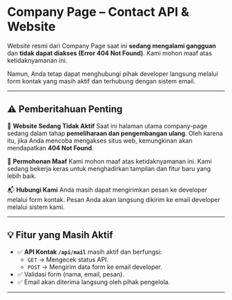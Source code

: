 # Company Page – Contact API & Website

Website resmi dari Company Page saat ini **sedang mengalami gangguan** dan **tidak dapat diakses (Error 404 Not Found)**. Kami mohon maaf atas ketidaknyamanan ini.

Namun, Anda tetap dapat menghubungi pihak developer langsung melalui form kontak yang masih aktif dan terhubung dengan sistem email.

---

## ⚠️ Pemberitahuan Penting

🚧 **Website Sedang Tidak Aktif**
Saat ini halaman utama company-page sedang dalam tahap **pemeliharaan dan pengembangan ulang**. Oleh karena itu, jika Anda mencoba mengakses situs web, kemungkinan akan mendapatkan **404 Not Found**.

🙏 **Permohonan Maaf**
Kami mohon maaf atas ketidaknyamanan ini. Kami sedang bekerja keras untuk menghadirkan tampilan dan fitur baru yang lebih baik.

📬 **Hubungi Kami**
Anda masih dapat mengirimkan pesan ke developer melalui form kontak. Pesan Anda akan langsung dikirim ke email developer melalui sistem kami.

---

## 💡 Fitur yang Masih Aktif

- ✅ **API Kontak `/api/mail`** masih aktif dan berfungsi:
  - `GET` → Mengecek status API.
  - `POST` → Mengirim data form ke email developer.
- ✅ Validasi form (nama, email, pesan).
- ✅ Email akan diterima langsung oleh pihak pengelola.

---
